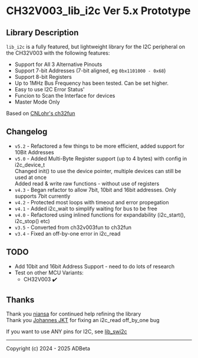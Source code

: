 # CH32V003_lib_i2c          Ver 5.x Prototype

## Library Description
`lib_i2c` is a fully featured, but lightweight library for the I2C peripheral
on the CH32V003 with the following features:
* Support for All 3 Alternative Pinouts
* Support 7-bit Addresses (7-bit aligned, eg `0bx1101000 - 0x68`)
* Support 8-bit Registers
* Up to 1MHz Bus Frequency has been tested. Can be set higher.
* Easy to use I2C Error Status'
* Funcion to Scan the Interface for devices
* Master Mode Only

Based on [CNLohr's ch32fun](https://github.com/cnlohr/ch32fun)


## Changelog
* `v5.2` - Refactored a few things to be more efficient, added support for 10Bit
           Addresses
* `v5.0` - Added Multi-Byte Register support (up to 4 bytes) with config in i2c_device_t  
           Changed init() to use the device pointer, multiple devices can still be used at once  
           Added read & write raw functions - without use of registers
* `v4.3` - Began refactor to allow 7bit, 10bit and 16bit addresses. Only supports 7bit currently
* `v4.2` - Protected most loops with timeout and error propegation
* `v4.1` - Added i2c_wait to simplify waiting for bus to be free
* `v4.0` - Refactored using inlined functions for expandability (i2c_start(), i2c_stop() etc)
* `v3.5` - Converted from ch32v003fun to ch32fun
* `v3.4` - Fixed an off-by-one error in i2c_read


## TODO
* Add 10bit and 16bit Address Support - need to do lots of research
* Test on other MCU Variants:
	* CH32V003 ✔️


## Thanks
Thank you [niansa](https://github.com/niansa) for continued help refining the library  
Thank you [Johannes JKT](https://github.com/DeadBugEngineering) for fixing an i2c_read off_by_one bug  

If you want to use ANY pins for I2C, see [lib_swi2c](https://github.com/ADBeta/CH32Vxxx_lib_swi2c)

----
Copyright (c) 2024 - 2025 ADBeta
